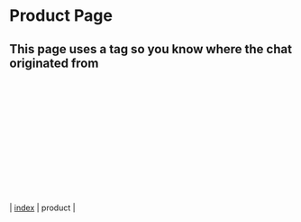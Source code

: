 # Product Page

## This page uses a tag so you know where the chat originated from
<!-- agent.ai chat widget begin -->
<script id="user-care-script" type="text/javascript" src="https://webclient.agent.ai/js/agentai.js"></script>

<script>
AgentAI.initialize({
   'app_id': 'udvlVlwJLtdfGpuFvelhqw',
   'api_key': 'AHTN65UUJVE4Q0002UPWNPOZ262FC3DAWLS2KJH3XE',
   'allow_location': true,
   'api_domain': 'agent-demo01.agent.ai',
});
<!-- agent.ai chat widget end -->
AgentAI.tags(['product_page']);
</script>
<br><br><br><br><br><br><br><br><br><br><br><br>

| [index](https://aaronhmiller.github.io/) | product |
